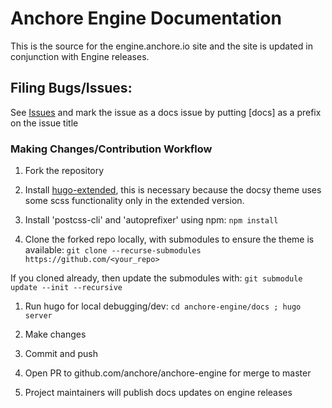 # Anchore Engine Documentation

This is the source for the engine.anchore.io site and the site is updated in conjunction with Engine releases.

## Filing Bugs/Issues:

See [Issues](https://github.com/anchore/anchore-engine/issues) and mark the issue as a docs issue by
putting [docs] as a prefix on the issue title


### Making Changes/Contribution Workflow

1. Fork the repository

1. Install [hugo-extended](https://github.com/gohugoio/hugo/releases/), this is necessary because the docsy theme uses some scss functionality only in the extended version.

1. Install 'postcss-cli' and 'autoprefixer' using npm:
`npm install`

1. Clone the forked repo locally, with submodules to ensure the theme is available:
 `git clone --recurse-submodules https://github.com/<your_repo>`

  If you cloned already, then update the submodules with:
  `git submodule update --init --recursive`

1. Run hugo for local debugging/dev:
`cd anchore-engine/docs ; hugo server`

1. Make changes

1. Commit and push

1. Open PR to github.com/anchore/anchore-engine for merge to master

1. Project maintainers will publish docs updates on engine releases




